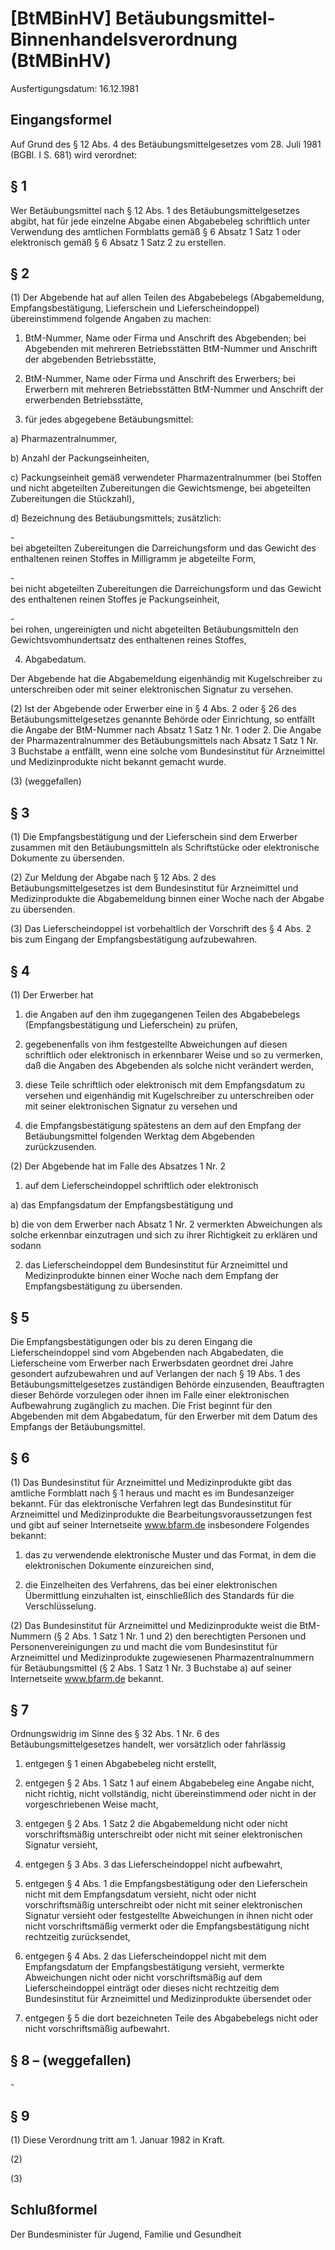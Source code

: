 # [BtMBinHV] Betäubungsmittel-Binnenhandelsverordnung  (BtMBinHV)

Ausfertigungsdatum: 16.12.1981

 

## Eingangsformel

Auf Grund des § 12 Abs. 4 des Betäubungsmittelgesetzes vom 28. Juli 1981 (BGBl. I S. 681) wird verordnet:


## § 1

Wer Betäubungsmittel nach § 12 Abs. 1 des Betäubungsmittelgesetzes abgibt, hat für jede einzelne Abgabe einen Abgabebeleg schriftlich unter Verwendung des amtlichen Formblatts gemäß § 6 Absatz 1 Satz 1 oder elektronisch gemäß § 6 Absatz 1 Satz 2 zu erstellen.


## § 2

(1) Der Abgebende hat auf allen Teilen des Abgabebelegs (Abgabemeldung, Empfangsbestätigung, Lieferschein und Lieferscheindoppel) übereinstimmend folgende Angaben zu machen:

1. BtM-Nummer, Name oder Firma und Anschrift des Abgebenden; bei Abgebenden mit mehreren Betriebsstätten BtM-Nummer und Anschrift der abgebenden Betriebsstätte,

2. BtM-Nummer, Name oder Firma und Anschrift des Erwerbers; bei Erwerbern mit mehreren Betriebsstätten BtM-Nummer und Anschrift der erwerbenden Betriebsstätte,

3. für jedes abgegebene Betäubungsmittel:

a) Pharmazentralnummer,

b) Anzahl der Packungseinheiten,

c) Packungseinheit gemäß verwendeter Pharmazentralnummer (bei Stoffen und nicht abgeteilten Zubereitungen die Gewichtsmenge, bei abgeteilten Zubereitungen die Stückzahl),

d) Bezeichnung des Betäubungsmittels; zusätzlich:

\-  
bei abgeteilten Zubereitungen die Darreichungsform und das Gewicht des enthaltenen reinen Stoffes in Milligramm je abgeteilte Form,

\-  
bei nicht abgeteilten Zubereitungen die Darreichungsform und das Gewicht des enthaltenen reinen Stoffes je Packungseinheit,

\-  
bei rohen, ungereinigten und nicht abgeteilten Betäubungsmitteln den Gewichtsvomhundertsatz des enthaltenen reines Stoffes,

4. Abgabedatum.

Der Abgebende hat die Abgabemeldung eigenhändig mit Kugelschreiber zu unterschreiben oder mit seiner elektronischen Signatur zu versehen.

(2) Ist der Abgebende oder Erwerber eine in § 4 Abs. 2 oder § 26 des Betäubungsmittelgesetzes genannte Behörde oder Einrichtung, so entfällt die Angabe der BtM-Nummer nach Absatz 1 Satz 1 Nr. 1 oder 2. Die Angabe der Pharmazentralnummer des Betäubungsmittels nach Absatz 1 Satz 1 Nr. 3 Buchstabe a entfällt, wenn eine solche vom Bundesinstitut für Arzneimittel und Medizinprodukte nicht bekannt gemacht wurde.

(3) (weggefallen)


## § 3

(1) Die Empfangsbestätigung und der Lieferschein sind dem Erwerber zusammen mit den Betäubungsmitteln als Schriftstücke oder elektronische Dokumente zu übersenden.

(2) Zur Meldung der Abgabe nach § 12 Abs. 2 des Betäubungsmittelgesetzes ist dem Bundesinstitut für Arzneimittel und Medizinprodukte die Abgabemeldung binnen einer Woche nach der Abgabe zu übersenden.

(3) Das Lieferscheindoppel ist vorbehaltlich der Vorschrift des § 4 Abs. 2 bis zum Eingang der Empfangsbestätigung aufzubewahren.


## § 4

(1) Der Erwerber hat

1. die Angaben auf den ihm zugegangenen Teilen des Abgabebelegs (Empfangsbestätigung und Lieferschein) zu prüfen,

2. gegebenenfalls von ihm festgestellte Abweichungen auf diesen schriftlich oder elektronisch in erkennbarer Weise und so zu vermerken, daß die Angaben des Abgebenden als solche nicht verändert werden,

3. diese Teile schriftlich oder elektronisch mit dem Empfangsdatum zu versehen und eigenhändig mit Kugelschreiber zu unterschreiben oder mit seiner elektronischen Signatur zu versehen und

4. die Empfangsbestätigung spätestens an dem auf den Empfang der Betäubungsmittel folgenden Werktag dem Abgebenden zurückzusenden.

(2) Der Abgebende hat im Falle des Absatzes 1 Nr. 2

1. auf dem Lieferscheindoppel schriftlich oder elektronisch

a) das Empfangsdatum der Empfangsbestätigung und

b) die von dem Erwerber nach Absatz 1 Nr. 2 vermerkten Abweichungen als solche erkennbar einzutragen und sich zu ihrer Richtigkeit zu erklären und sodann

2. das Lieferscheindoppel dem Bundesinstitut für Arzneimittel und Medizinprodukte binnen einer Woche nach dem Empfang der Empfangsbestätigung zu übersenden.


## § 5

Die Empfangsbestätigungen oder bis zu deren Eingang die Lieferscheindoppel sind vom Abgebenden nach Abgabedaten, die Lieferscheine vom Erwerber nach Erwerbsdaten geordnet drei Jahre gesondert aufzubewahren und auf Verlangen der nach § 19 Abs. 1 des Betäubungsmittelgesetzes zuständigen Behörde einzusenden, Beauftragten dieser Behörde vorzulegen oder ihnen im Falle einer elektronischen Aufbewahrung zugänglich zu machen. Die Frist beginnt für den Abgebenden mit dem Abgabedatum, für den Erwerber mit dem Datum des Empfangs der Betäubungsmittel.


## § 6

(1) Das Bundesinstitut für Arzneimittel und Medizinprodukte gibt das amtliche Formblatt nach § 1 heraus und macht es im Bundesanzeiger bekannt. Für das elektronische Verfahren legt das Bundesinstitut für Arzneimittel und Medizinprodukte die Bearbeitungsvoraussetzungen fest und gibt auf seiner Internetseite www.bfarm.de insbesondere Folgendes bekannt:

1. das zu verwendende elektronische Muster und das Format, in dem die elektronischen Dokumente einzureichen sind,

2. die Einzelheiten des Verfahrens, das bei einer elektronischen Übermittlung einzuhalten ist, einschließlich des Standards für die Verschlüsselung.

(2) Das Bundesinstitut für Arzneimittel und Medizinprodukte weist die BtM-Nummern (§ 2 Abs. 1 Satz 1 Nr. 1 und 2) den berechtigten Personen und Personenvereinigungen zu und macht die vom Bundesinstitut für Arzneimittel und Medizinprodukte zugewiesenen Pharmazentralnummern für Betäubungsmittel (§ 2 Abs. 1 Satz 1 Nr. 3 Buchstabe a) auf seiner Internetseite www.bfarm.de bekannt.


## § 7

Ordnungswidrig im Sinne des § 32 Abs. 1 Nr. 6 des Betäubungsmittelgesetzes handelt, wer vorsätzlich oder fahrlässig

1. entgegen § 1 einen Abgabebeleg nicht erstellt,

2. entgegen § 2 Abs. 1 Satz 1 auf einem Abgabebeleg eine Angabe nicht, nicht richtig, nicht vollständig, nicht übereinstimmend oder nicht in der vorgeschriebenen Weise macht,

3. entgegen § 2 Abs. 1 Satz 2 die Abgabemeldung nicht oder nicht vorschriftsmäßig unterschreibt oder nicht mit seiner elektronischen Signatur versieht,

4. entgegen § 3 Abs. 3 das Lieferscheindoppel nicht aufbewahrt,

5. entgegen § 4 Abs. 1 die Empfangsbestätigung oder den Lieferschein nicht mit dem Empfangsdatum versieht, nicht oder nicht vorschriftsmäßig unterschreibt oder nicht mit seiner elektronischen Signatur versieht oder festgestellte Abweichungen in ihnen nicht oder nicht vorschriftsmäßig vermerkt oder die Empfangsbestätigung nicht rechtzeitig zurücksendet,

6. entgegen § 4 Abs. 2 das Lieferscheindoppel nicht mit dem Empfangsdatum der Empfangsbestätigung versieht, vermerkte Abweichungen nicht oder nicht vorschriftsmäßig auf dem Lieferscheindoppel einträgt oder dieses nicht rechtzeitig dem Bundesinstitut für Arzneimittel und Medizinprodukte übersendet oder

7. entgegen § 5 die dort bezeichneten Teile des Abgabebelegs nicht oder nicht vorschriftsmäßig aufbewahrt.


## § 8 – (weggefallen)

\-


## § 9

(1) Diese Verordnung tritt am 1. Januar 1982 in Kraft.

(2)

(3)


## Schlußformel

Der Bundesminister für Jugend, Familie und Gesundheit
